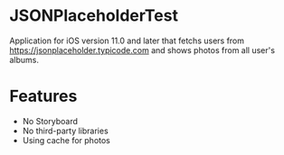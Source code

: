 # JSONPlaceholderTest

Application for iOS version 11.0 and later that fetchs users 
from https://jsonplaceholder.typicode.com and shows photos from 
all user's albums.

# Features

- No Storyboard
- No third-party libraries
- Using cache for photos
